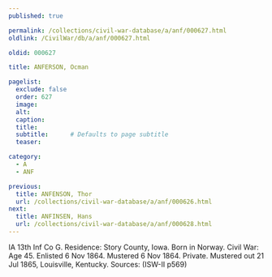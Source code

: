 ```yaml
---
published: true

permalink: /collections/civil-war-database/a/anf/000627.html
oldlink: /CivilWar/db/a/anf/000627.html

oldid: 000627

title: ANFERSON, Ocman

pagelist:
  exclude: false
  order: 627
  image: 
  alt:
  caption:
  title:
  subtitle:      # Defaults to page subtitle
  teaser:

category: 
  - A 
  - ANF

previous:
  title: ANFENSON, Thor
  url: /collections/civil-war-database/a/anf/000626.html  
next:
  title: ANFINSEN, Hans
  url: /collections/civil-war-database/a/anf/000628.html   
---
```

IA 13th Inf Co G. Residence: Story County, Iowa. Born in Norway. Civil War: Age 45. Enlisted 6 Nov 1864. Mustered 6 Nov 1864. Private. Mustered out 21 Jul 1865, Louisville, Kentucky. Sources: (ISW-II p569)
